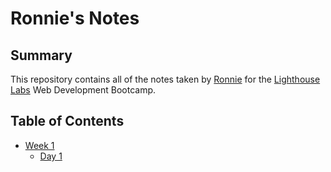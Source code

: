 # Ronnie's Notes
## Summary 
This repository contains all of the notes taken by [Ronnie](https://github.com/RonnieGuo) for the [Lighthouse Labs](https://www.lighthouselabs.ca/en) Web Development Bootcamp.
## Table of Contents
* [Week 1](/Week_1)
  * [Day 1](/Week_1/Day_1)